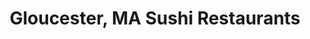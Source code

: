 ---
layout: city
title: Gloucester, MA Sushi Restaurants
permalink: /massachusetts/gloucester/
stateAbbr: MA
stateName: Massachusetts
cityName: Gloucester
---